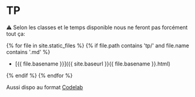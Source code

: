 # TP

⚠️ Selon les classes et le temps disponible nous ne feront pas forcément tout ça:

{% for file in site.static_files %}
{% if file.path contains 'tp/' and file.name contains '.md' %}

* [{{ file.basename }}]({{ site.baseurl }}{{ file.basename }}.html)

{% endif %}
{% endfor %}

Aussi dispo au format [Codelab](codelabs/)
